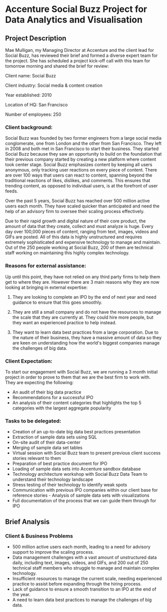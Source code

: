 # Accenture Social Buzz Project for Data Analytics and Visualisation
## Project Description

Mae Mulligan, my Managing Director at Accenture and the client lead for Social Buzz, has reviewed their brief and formed a diverse expert team for the project. She has scheduled a project kick-off call with this team for tomorrow morning and shared the brief for review:

Client name: Social Buzz

Client industry: Social media & content creation

Year established: 2010

Location of HQ: San Francisco

Number of employees: 250

### Client background:

Social Buzz was founded by two former engineers from a large social media conglomerate, one
from London and the other from San Francisco. They left in 2008 and both met in San
Francisco to start their business. They started Social Buzz because they saw an opportunity to
build on the foundation that their previous company started by creating a new platform where
content took center stage. Social Buzz emphasizes content by keeping all users anonymous,
only tracking user reactions on every piece of content. There are over 100 ways that users can
react to content, spanning beyond the traditional reactions of likes, dislikes, and comments.
This ensures that trending content, as opposed to individual users, is at the forefront of user
feeds.

Over the past 5 years, Social Buzz has reached over 500 million active users each month.
They have scaled quicker than anticipated and need the help of an advisory firm to oversee
their scaling process effectively.

Due to their rapid growth and digital nature of their core product, the amount of data that they
create, collect and must analyze is huge. Every day over 100,000 pieces of content, ranging
from text, images, videos and GIFs are posted. All of this data is highly unstructured and
requires extremely sophisticated and expensive technology to manage and maintain. Out of the
250 people working at Social Buzz, 200 of them are technical staff working on maintaining this
highly complex technology.

### Reasons for external assistance:

Up until this point, they have not relied on any third party firms to help them get to where
they are. However there are 3 main reasons why they are now looking at bringing in external
expertise:

1) They are looking to complete an IPO by the end of next year and need guidance to
ensure that this goes smoothly.

3) They are still a small company and do not have the resources to manage the scale that
they are currently at. They could hire more people, but they want an experienced
practice to help instead.

5) They want to learn data best practices from a large corporation. Due to the nature of
their business, they have a massive amount of data so they are keen on
understanding how the world's biggest companies manage the challenges of big
data.

### Client Expectation:

To start our engagement with Social Buzz, we are running a 3 month initial project in order
to prove to them that we are the best firm to work with. They are expecting the following:

- An audit of their big data practice
- Recommendations for a successful IPO
- An analysis of their content categories that highlights the top 5 categories with the
largest aggregate popularity

### Tasks to be delegated:
- Creation of an up-to-date big data best practices presentation
- Extraction of sample data sets using SQL
- On-site audit of their data-center
- Merging of sample data set tables
- Virtual session with Social Buzz team to present previous client success stories relevant
to them
- Preparation of best practice document for IPO
- Loading of sample data sets into Accenture sandbox database
- Technology architecture workshop with Social Buzz Data Team to understand their
technology landscape
- Stress testing of their technology to identify weak spots
- Communication with previous IPO companies within our client base for reference stories -
Analysis of sample data sets with visualizations
- Full documentation of the process that we can guide them through for IPO

## Brief Analysis
### Client & Business Problems
- 500 million active users each month, leading to a need for advisory support to improve the scaling process.
- Data management challenges with a vast amount of unstructured data daily, including text, images, videos, and GIFs, and 200 out of 250 technical staff members who struggle to manage and maintain complex technology.
- Insufficient resources to manage the current scale, needing experienced practice to assist before expanding through the hiring process.
- Lack of guidance to ensure a smooth transition to an IPO at the end of the year.
- A need to learn data best practices to manage the challenges of big data.
